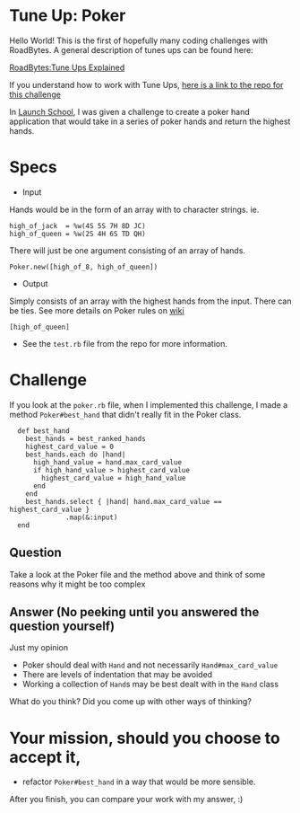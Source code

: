 # Tune Up: Poker

Hello World!  This is the first of hopefully many coding challenges with
RoadBytes.  A general description of tunes ups can be found here:

[RoadBytes:Tune Ups Explained](http://roadbytes.me/personal/2016/09/08/tune_up_explained.html)

If you understand how to work with Tune Ups,
[here is a link to the repo for this challenge](https://github.com/RoadBytes/TuneUpPoker/tree/tune_up_poker_start)

In [Launch School](https://launchschool.com), I was given a challenge to create
a poker hand application that would take in a series of poker hands and return
the highest hands.

# Specs

* Input

Hands would be in the form of an array with to character strings. ie.

~~~
high_of_jack  = %w(4S 5S 7H 8D JC)
high_of_queen = %w(2S 4H 6S TD QH)
~~~

There will just be one argument consisting of an array of hands.

~~~
Poker.new([high_of_8, high_of_queen])
~~~

* Output

Simply consists of an array with the highest hands from the input.  There can be
ties.  See more details on Poker rules on
[wiki](https://en.wikipedia.org/wiki/List_of_poker_hand_categories)

~~~
[high_of_queen]
~~~

* See the `test.rb` file from the repo for more information.

# Challenge

If you look at the `poker.rb` file, when I implemented this challenge, I made a
method `Poker#best_hand` that didn't really fit in the Poker class.

~~~
  def best_hand
    best_hands = best_ranked_hands
    highest_card_value = 0
    best_hands.each do |hand|
      high_hand_value = hand.max_card_value
      if high_hand_value > highest_card_value
        highest_card_value = high_hand_value
      end
    end
    best_hands.select { |hand| hand.max_card_value == highest_card_value }
              .map(&:input)
  end
~~~

## Question

Take a look at the Poker file and the method above and think of some reasons why
it might be too complex

## Answer (No peeking until you answered the question yourself)

Just my opinion

* Poker should deal with `Hand` and not necessarily `Hand#max_card_value`
* There are levels of indentation that may be avoided
* Working a collection of `Hand`s may be best dealt with in the `Hand` class

What do you think?  Did you come up with other ways of thinking?

# Your mission, should you choose to accept it,

* refactor `Poker#best_hand` in a way that would be more sensible.

After you finish, you can compare your work with my answer, :)
